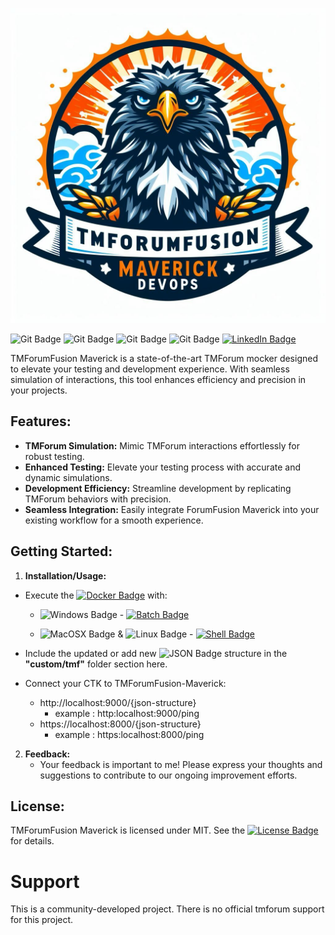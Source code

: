 ![GitHub Logo](tmforumfusion-maverick.jpeg)

![Git Badge](https://img.shields.io/github/downloads/guna3006/tmforumfusion-maverick/total.svg) ![Git Badge](https://img.shields.io/github/forks/guna3006/tmforumfusion-maverick.svg) ![Git Badge](https://img.shields.io/github/stars/guna3006/tmforumfusion-maverick.svg) ![Git Badge](https://img.shields.io/github/watchers/guna3006/tmforumfusion-maverick.svg) [![LinkedIn Badge](https://img.shields.io/badge/gunasegarran-323330?style=for-the-adge&logo=linkedin&logoColor=blue)](https://www.linkedin.com/in/gunasegarran)

TMForumFusion Maverick is a state-of-the-art TMForum mocker designed to elevate your testing and development experience. With seamless simulation of interactions, this tool enhances efficiency and precision in your projects.

## Features:

- **TMForum Simulation:** Mimic TMForum interactions effortlessly for robust testing.
- **Enhanced Testing:** Elevate your testing process with accurate and dynamic simulations.
- **Development Efficiency:** Streamline development by replicating TMForum behaviors with precision.
- **Seamless Integration:** Easily integrate ForumFusion Maverick into your existing workflow for a smooth experience.

## Getting Started:

1. **Installation/Usage:**
  - Execute the [![Docker Badge](https://shields.io/badge/docker--compose-lightgrey?logo=yaml&logoColor=black&labelColor=yellow)](docker-compose.yml) with:

      - ![Windows Badge](https://img.shields.io/badge/Windows-0078D6?logo=windows&logoColor=white) - [![Batch Badge](https://shields.io/badge/RUNME.sh-lightgrey?logo=gnu-bash&logoColor=black&labelColor=blue)](RUNME.bat)

      - ![MacOSX Badge](https://img.shields.io/badge/mac%20os-000000?&logo=apple&logoColor=white) & ![Linux Badge](https://img.shields.io/badge/Linux-FCC624?&logo=linux&logoColor=black) - [![Shell Badge](https://shields.io/badge/RUNME.sh-lightgrey?logo=gnu-bash&logoColor=black&labelColor=darkgreen)](RUNME.sh) 

  - Include the updated or add new ![JSON Badge](https://shields.io/badge/JSON-lightgrey?logo=swagger&logoColor=green) structure in the **"custom/tmf"** folder section here.

  - Connect your CTK to TMForumFusion-Maverick:
      - http://localhost:9000/{json-structure}
        - example : http:localhost:9000/ping
      - https://localhost:8000/{json-structure}
        - example : https:localhost:8000/ping



2. **Feedback:**
   - Your feedback is important to me! Please express your thoughts and suggestions to contribute to our ongoing improvement efforts.


## License:

TMForumFusion Maverick is licensed under MIT. See the [![License Badge](https://img.shields.io/github/license/guna3006/tmforumfusion-maverick.svg)](LICENSE) for details.


# Support
This is a community-developed project. There is no official tmforum support for this project.